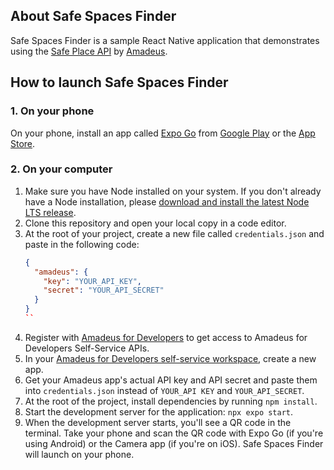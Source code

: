 ## About Safe Spaces Finder

Safe Spaces Finder is a sample React Native application that demonstrates using the [Safe Place API](https://developers.amadeus.com/self-service/category/covid-19-and-travel-safety/api-doc/safe-place) by [Amadeus](https://developers.amadeus.com/).

## How to launch Safe Spaces Finder

### 1. On your phone
On your phone, install an app called [Expo Go](https://expo.dev/client) from [Google Play](https://play.google.com/store/apps/details?id=host.exp.exponent&referrer=www) or the [App Store](https://itunes.apple.com/app/apple-store/id982107779).

### 2. On your computer
1. Make sure you have Node installed on your system. If you don't already have a Node installation, please [download and install the latest Node LTS release](https://nodejs.org/en).
2. Clone this repository and open your local copy in a code editor.
3. At the root of your project, create a new file called `credentials.json` and paste in the following code:
   ```json
   {
     "amadeus": {
       "key": "YOUR_API_KEY",
       "secret": "YOUR_API_SECRET"
     }
   }
   ``
4. Register with [Amadeus for Developers](https://developers.amadeus.com/) to get access to Amadeus for Developers Self-Service APIs.
5. In your [Amadeus for Developers self-service workspace](https://developers.amadeus.com/my-apps), create a new app.
6. Get your Amadeus app's actual API key and API secret and paste them into `credentials.json` instead of `YOUR_API KEY` and `YOUR_API_SECRET`.
7. At the root of the project, install dependencies by running `npm install`.
8. Start the development server for the application: `npx expo start`.
9. When the development server starts, you'll see a QR code in the terminal. Take your phone and scan the QR code with Expo Go (if you're using Android) or the Camera app (if you're on iOS). Safe Spaces Finder will launch on your phone.
